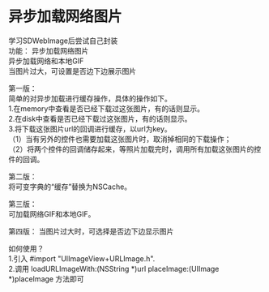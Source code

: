 # 异步加载网络图片
学习SDWebImage后尝试自己封装              
功能： 异步加载网络图片               
      异步加载网络和本地GIF               
      当图片过大，可设置是否边下边展示图片        
      
             
第一版：               
简单的对异步加载进行缓存操作，具体的操作如下。     
1.在memory中查看是否已经下载过这张图片，有的话则显示。     
2.在disk中查看是否已经下载过这张图片，有的话则显示。       
3.将下载这张图片url的回调进行缓存，以url为key。      
  （1）当有另外的控件也需要加载这张图片时，取消掉相同的下载操作；       
  （2）将两个控件的回调储存起来，等照片加载完时，调用所有加载这张图片的控件的回调。

第二版：           
将可变字典的“缓存”替换为NSCache。

第三版：          
可加载网络GIF和本地GIF。          

第四版：
当图片过大时，可选择是否边下边显示图片

如何使用？       
1.引入 #import "UIImageView+URLImage.h".      
2.调用 loadURLImageWith:(NSString *)url placeImage:(UIImage *)placeImage 方法即可
